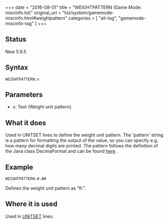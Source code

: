 +++
date = "2016-08-01"
title = "WEIGHTPATTERN (Game Mode: miscinfo.lst)"
original_url = "list/system/gamemode-miscinfo.html#weightpattern"
categories = [ "all-tag", "gamemode-miscinfo-tag" ]
+++

## Status

New 5.9.5

## Syntax

`WEIGHTPATTERN:x`

## Parameters

-   x: Text (Weight unit pattern).



What it does
------------

Used in UNITSET lines to define the weight unit pattern. The 'pattern'
string is a pattern for formatting the output of the value, so you can
specify e.g. how many decimal digits are printed. The pattern follows
the definition of the Java class DecimaFormat and can be found
[here](http://java.sun.com/j2se/1.3/docs/api/java/text/DecimalFormat.html)
.

Example
-------

`WEIGHTPATTERN:#.##`

Defines the weight unit pattern as "ft.".

Where it is used
----------------

Used in [UNITSET](/list/system/gamemode-miscinfo/unitset.html) lines.

